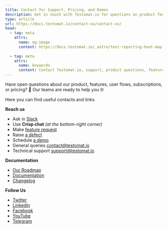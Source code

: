 ```yaml
---
title: Contact for Support, Pricing, and Demos
description: Get in touch with Testomat.io for questions on product features, user flows, subscriptions, and pricing. Reach their team via Slack, Crisp chat, or email for general queries or technical support. You can also request demos, raise issues on GitHub, and request new features.
type: article
url: https://docs.testomat.io/contact-us/contact-us/
head:
  - tag: meta
    attrs:
      name: og:image
      content: https://docs.testomat.io/_astro/test-reporting-heat-map.CoE-TwPN_Z20qVi.webp
      
  - tag: meta
    attrs:
      name: keywords
      content: Contact Testomat.io, support, product questions, feature requests, technical support, demo scheduling, bug reporting, Testomat.io team, customer support, Testomat.io pricing
---
```


Have open questions about our product, features, user flows, subscriptions, or pricing? 🤔
Our teams are ready to help you 🤓 

Here you can find useful contacts and links

**Reach us** 

- Ask in [Slack](https://join.slack.com/t/testomatio/shared_invite/zt-1ac24wnao-EICi76nXmHbW3GQH4d22uA) 
- Use **Crisp chat** _(at the bottom-right corner)_
- Make [feature request](https://testomat.nolt.io/roadmap)
- Raise [a defect](https://github.com/testomatio/app/issues/)
- Schedule [a demo](https://calendly.com/testomatio/demo)
- General queries contact@testomat.io
- Technical support support@testomat.io

**Documentation**

- [Our Roadmap](https://testomat.nolt.io/roadmap) 
- [Documentation](https://docs.testomat.io/) 
- [Changelog](https://changelog.testomat.io/) 

**Follow Us**

- [Twitter](https://twitter.com/testomatio) 
- [Linkedin](https://www.linkedin.com/company/testomatio/) 
- [Facebook](https://www.facebook.com/testomatio) 
- [YouTube](https://www.youtube.com/channel/UCjVETzkhixcVPwK7MYEb5cA) 
- [Telegram](https://t.me/testomatio) 
